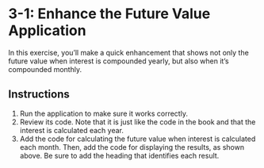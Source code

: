 # 3-1: Enhance the Future Value Application
In this exercise, you’ll make a quick enhancement that shows not only the future value when interest is compounded yearly, but also when it’s compounded monthly.
## Instructions
1. Run the application to make sure it works correctly.
2. Review its code. Note that it is just like the code in the book and that the interest is calculated each year.
3. Add the code for calculating the future value when interest is calculated each month. Then, add the code for displaying the results, as shown above. Be sure to add the heading that identifies each result.